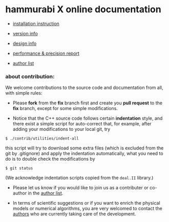 # hammurabi X online documentation

- [installation instruction](./index/install.md)

- [version info](./index/version.md)

- [design info](./index/design.md)

- [performance & precision report](./index/perf.md)

- [author list](./index/author.md)

### about contribution:

We welcome contributions to the source code and documentation from all, with simple rules:

- Please **fork** from the **fix** branch first and create you **pull request** to the **fix** branch, except for some simple modifications.

- Notice that the C++ source code follows certain **indentation** style, and there exist a simple script for auto-correct that, for example, after adding your modifications to your local git, try
```
$ ./contrib/utilities/indent-all
```
this script will try to download some extra files (which is excluded from the git by .gitignore) and apply the indentation automatically, what you need to do is to double check the modifications by
```
$ git status
```
(We acknowledge indentation scripts copied from the ``deal.II`` library.)

- Please let us know if you would like to join us as a contributer or co-author in the [author list](./index/author.md).

- In terms of scientific suggestions or if you want to enrich the physical models or numerical algorithms, you are very welcomed to contact the [authors](./index/author.md) who are currently taking care of the development.
